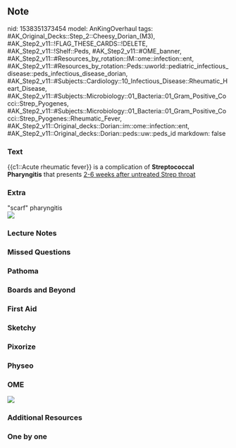 ## Note
nid: 1538351373454
model: AnKingOverhaul
tags: #AK_Original_Decks::Step_2::Cheesy_Dorian_(M3), #AK_Step2_v11::!FLAG_THESE_CARDS::!DELETE, #AK_Step2_v11::!Shelf::Peds, #AK_Step2_v11::#OME_banner, #AK_Step2_v11::#Resources_by_rotation::IM::ome::infection::ent, #AK_Step2_v11::#Resources_by_rotation::Peds::uworld::pediatric_infectious_disease::peds_infectious_disease_dorian, #AK_Step2_v11::#Subjects::Cardiology::10_Infectious_Disease::Rheumatic_Heart_Disease, #AK_Step2_v11::#Subjects::Microbiology::01_Bacteria::01_Gram_Positive_Cocci::Strep_Pyogenes, #AK_Step2_v11::#Subjects::Microbiology::01_Bacteria::01_Gram_Positive_Cocci::Strep_Pyogenes::Rheumatic_Fever, #AK_Step2_v11::Original_decks::Dorian::im::ome::infection::ent, #AK_Step2_v11::Original_decks::Dorian::peds::uw::peds_id
markdown: false

### Text
{{c1::Acute rheumatic fever}} is a complication of <b>Streptococcal
Pharyngitis</b> that presents <u>2-6 weeks after untreated Strep
throat</u>

### Extra
<div>
  "scarf" pharyngitis
</div><img src="paste-20723217203555.jpg">

### Lecture Notes


### Missed Questions


### Pathoma


### Boards and Beyond


### First Aid


### Sketchy


### Pixorize


### Physeo


### OME
<div class="ome-widget">
  <a href="https://onlinemeded.org?ref=anki"><img src=
  "_OME_AnkiFlashcards_General_4.png"></a>
</div>

### Additional Resources


### One by one

